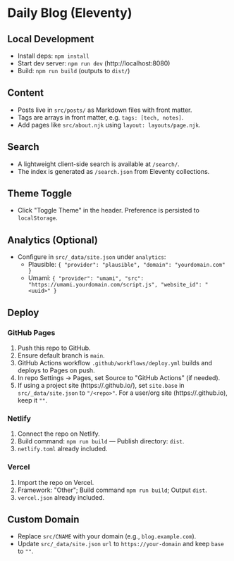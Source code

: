 # Daily Blog (Eleventy)

## Local Development

- Install deps: `npm install`
- Start dev server: `npm run dev` (http://localhost:8080)
- Build: `npm run build` (outputs to `dist/`)

## Content

- Posts live in `src/posts/` as Markdown files with front matter.
- Tags are arrays in front matter, e.g. `tags: [tech, notes]`.
- Add pages like `src/about.njk` using `layout: layouts/page.njk`.

## Search

- A lightweight client-side search is available at `/search/`.
- The index is generated as `/search.json` from Eleventy collections.

## Theme Toggle

- Click "Toggle Theme" in the header. Preference is persisted to `localStorage`.

## Analytics (Optional)

- Configure in `src/_data/site.json` under `analytics`:
  - Plausible: `{ "provider": "plausible", "domain": "yourdomain.com" }`
  - Umami: `{ "provider": "umami", "src": "https://umami.yourdomain.com/script.js", "website_id": "<uuid>" }`

## Deploy

### GitHub Pages

1. Push this repo to GitHub.
2. Ensure default branch is `main`.
3. GitHub Actions workflow `.github/workflows/deploy.yml` builds and deploys to Pages on push.
4. In repo Settings → Pages, set Source to "GitHub Actions" (if needed).
5. If using a project site (https://<user>.github.io/<repo>), set `site.base` in `src/_data/site.json` to `"/<repo>"`. For a user/org site (https://<user>.github.io), keep it `""`.

### Netlify

1. Connect the repo on Netlify.
2. Build command: `npm run build` — Publish directory: `dist`.
3. `netlify.toml` already included.

### Vercel

1. Import the repo on Vercel.
2. Framework: "Other"; Build command `npm run build`; Output `dist`.
3. `vercel.json` already included.

## Custom Domain

- Replace `src/CNAME` with your domain (e.g., `blog.example.com`).
- Update `src/_data/site.json` `url` to `https://your-domain` and keep `base` to `""`.
